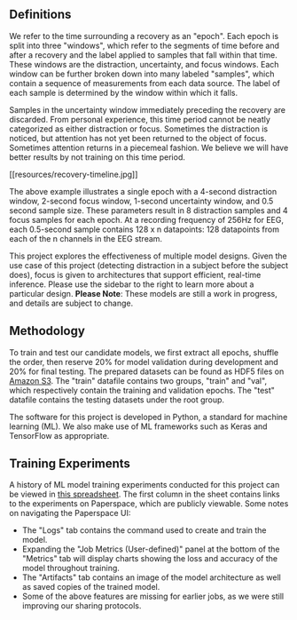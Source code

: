 ## Definitions

We refer to the time surrounding a recovery as an "epoch". Each epoch is split into three "windows", which refer to the segments of time before and after a recovery and the label applied to samples that fall within that time. These windows are the distraction, uncertainty, and focus windows. Each window can be further broken down into many labeled "samples", which contain a sequence of measurements from each data source. The label of each sample is determined by the window within which it falls.

Samples in the uncertainty window immediately preceding the recovery are discarded. From personal experience, this time period cannot be neatly categorized as either distraction or focus. Sometimes the distraction is noticed, but attention has not yet been returned to the object of focus. Sometimes attention returns in a piecemeal fashion. We believe we will have better results by not training on this time period.

[[resources/recovery-timeline.jpg]]

The above example illustrates a single epoch with a 4-second distraction window, 2-second focus window, 1-second uncertainty window, and 0.5 second sample size. These parameters result in 8 distraction samples and 4 focus samples for each epoch. At a recording frequency of 256Hz for EEG, each 0.5-second sample contains 128 x n datapoints: 128 datapoints from each of the n channels in the EEG stream.

This project explores the effectiveness of multiple model designs. Given the use case of this project (detecting distraction in a subject before the subject does), focus is given to architectures that support efficient, real-time inference. Please use the sidebar to the right to learn more about a particular design. **Please Note**: These models are still a work in progress, and details are subject to change.

## Methodology
To train and test our candidate models, we first extract all epochs, shuffle the order, then reserve 20% for model validation during development and 20% for final testing. The prepared datasets can be found as HDF5 files on [Amazon S3](https://no-wander-datasets.s3.amazonaws.com/). The "train" datafile contains two groups, "train" and "val", which respectively contain the training and validation epochs. The "test" datafile contains the testing datasets under the root group.

The software for this project is developed in Python, a standard for machine learning (ML). We also make use of ML frameworks such as Keras and TensorFlow as appropriate.

## Training Experiments
A history of ML model training experiments conducted for this project can be viewed in [this spreadsheet](https://docs.google.com/spreadsheets/d/1i03Li05xmXismmcXjPu_mv1lNQf7RambY2m5mYs2GpY/edit?usp=sharing). The first column in the sheet contains links to the experiments on Paperspace, which are publicly viewable. Some notes on navigating the Paperspace UI:
* The "Logs" tab contains the command used to create and train the model.
* Expanding the "Job Metrics (User-defined)" panel at the bottom of the "Metrics" tab will display charts showing the loss and accuracy of the model throughout training.
* The "Artifacts" tab contains an image of the model architecture as well as saved copies of the trained model.
* Some of the above features are missing for earlier jobs, as we were still improving our sharing protocols.

